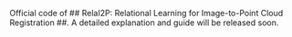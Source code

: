 
Official code of ## RelaI2P: Relational Learning for Image-to-Point Cloud Registration ##. A detailed explanation and guide will be released soon.
